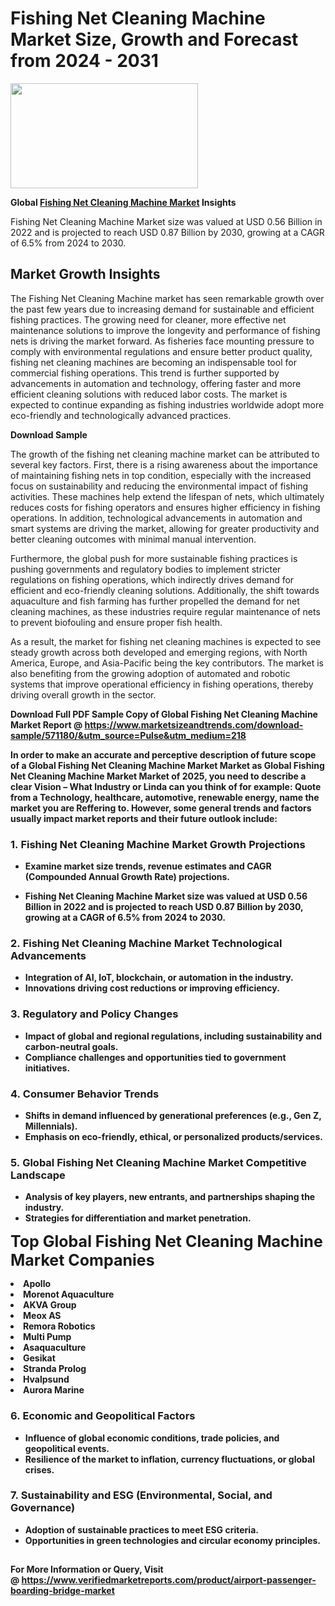 <H1>Fishing Net Cleaning Machine Market Size, Growth and Forecast from 2024 - 2031</H1><img class="aligncenter size-medium wp-image-584254" src="https://thirdeyenews.in/wp-content/uploads/2024/09/Global-Market-Research-300x168.jpeg" alt="" width="300" height="168" /><p><strong>Global&nbsp;<a href="https://www.marketsizeandtrends.com/download-sample/571180/&amp;utm_source=Pulse&amp;utm_medium=218">Fishing Net Cleaning Machine Market</a> Insights</strong></p><p>Fishing Net Cleaning Machine Market size was valued at USD 0.56 Billion in 2022 and is projected to reach USD 0.87 Billion by 2030, growing at a CAGR of 6.5% from 2024 to 2030.</p><p><h2>Market Growth Insights</h2> <p>The Fishing Net Cleaning Machine market has seen remarkable growth over the past few years due to increasing demand for sustainable and efficient fishing practices. The growing need for cleaner, more effective net maintenance solutions to improve the longevity and performance of fishing nets is driving the market forward. As fisheries face mounting pressure to comply with environmental regulations and ensure better product quality, fishing net cleaning machines are becoming an indispensable tool for commercial fishing operations. This trend is further supported by advancements in automation and technology, offering faster and more efficient cleaning solutions with reduced labor costs. The market is expected to continue expanding as fishing industries worldwide adopt more eco-friendly and technologically advanced practices.</p> <p><strong>Download Sample</strong></p> <p>The growth of the fishing net cleaning machine market can be attributed to several key factors. First, there is a rising awareness about the importance of maintaining fishing nets in top condition, especially with the increased focus on sustainability and reducing the environmental impact of fishing activities. These machines help extend the lifespan of nets, which ultimately reduces costs for fishing operators and ensures higher efficiency in fishing operations. In addition, technological advancements in automation and smart systems are driving the market, allowing for greater productivity and better cleaning outcomes with minimal manual intervention.</p> <p>Furthermore, the global push for more sustainable fishing practices is pushing governments and regulatory bodies to implement stricter regulations on fishing operations, which indirectly drives demand for efficient and eco-friendly cleaning solutions. Additionally, the shift towards aquaculture and fish farming has further propelled the demand for net cleaning machines, as these industries require regular maintenance of nets to prevent biofouling and ensure proper fish health.</p> <p>As a result, the market for fishing net cleaning machines is expected to see steady growth across both developed and emerging regions, with North America, Europe, and Asia-Pacific being the key contributors. The market is also benefiting from the growing adoption of automated and robotic systems that improve operational efficiency in fishing operations, thereby driving overall growth in the sector.</p> <p><strong></p><p><span class=""><strong>Download Full PDF Sample Copy of Global Fishing Net Cleaning Machine Market Report</strong> @ <a href="https://www.marketsizeandtrends.com/download-sample/571180/&amp;utm_source=Pulse&amp;utm_medium=218" target="_blank">https://www.marketsizeandtrends.com/download-sample/571180/&amp;utm_source=Pulse&amp;utm_medium=218</a></span></p><p>In order to make an accurate and perceptive description of future scope of a Global&nbsp;Fishing Net Cleaning Machine Market Market as Global&nbsp;Fishing Net Cleaning Machine Market Market of 2025, you need to describe a clear Vision &ndash; What Industry or Linda can you think of for example: Quote from a Technology, healthcare, automotive, renewable energy, name the market you are Reffering to. However, some general trends and factors usually impact market reports and their future outlook include:</p><h3>1.&nbsp;<strong>Fishing Net Cleaning Machine Market Growth Projections</strong></h3><ul><li>Examine market size trends, revenue estimates and CAGR (Compounded Annual Growth Rate) projections.</li><li><p>Fishing Net Cleaning Machine Market size was valued at USD 0.56 Billion in 2022 and is projected to reach USD 0.87 Billion by 2030, growing at a CAGR of 6.5% from 2024 to 2030.</p></li></ul><h3>2.&nbsp;<strong>Fishing Net Cleaning Machine Market Technological Advancements</strong></h3><ul><li>Integration of AI, IoT, blockchain, or automation in the industry.</li><li>Innovations driving cost reductions or improving efficiency.</li></ul><h3>3.&nbsp;<strong>Regulatory and Policy Changes</strong></h3><ul><li>Impact of global and regional regulations, including sustainability and carbon-neutral goals.</li><li>Compliance challenges and opportunities tied to government initiatives.</li></ul><h3>4.&nbsp;<strong>Consumer Behavior Trends</strong></h3><ul><li>Shifts in demand influenced by generational preferences (e.g., Gen Z, Millennials).</li><li>Emphasis on eco-friendly, ethical, or personalized products/services.</li></ul><h3>5.&nbsp;<strong>Global Fishing Net Cleaning Machine Market Competitive Landscape</strong></h3><ul><li>Analysis of key players, new entrants, and partnerships shaping the industry.</li><li>Strategies for differentiation and market penetration.</li></ul><p data-pm-slice="1 1 []"><span style="color: inherit; font-family: inherit; font-size: 25px;">Top Global Fishing Net Cleaning Machine Market Companies</span></p><div class="" data-test-id=""><p><li>Apollo</li><li> Morenot Aquaculture</li><li> AKVA Group</li><li> Meox AS</li><li> Remora Robotics</li><li> Multi Pump</li><li> Asaquaculture</li><li> Gesikat</li><li> Stranda Prolog</li><li> Hvalpsund</li><li> Aurora Marine</li></p></div><h3>6.&nbsp;<strong>Economic and Geopolitical Factors</strong></h3><ul><li>Influence of global economic conditions, trade policies, and geopolitical events.</li><li>Resilience of the market to inflation, currency fluctuations, or global crises.</li></ul><h3>7.&nbsp;<strong>Sustainability and ESG (Environmental, Social, and Governance)</strong></h3><ul><li>Adoption of sustainable practices to meet ESG criteria.</li><li>Opportunities in green technologies and circular economy principles.</li></ul><h2><strong style="font-size: 14px;">For More Information or Query, Visit @&nbsp;</strong><a style="background-color: #ffffff; font-size: 14px;" href="https://www.marketsizeandtrends.com/report/fishing-net-cleaning-machine-market/" target="_blank">https://www.verifiedmarketreports.com/product/airport-passenger-boarding-bridge-market</a></h2>
